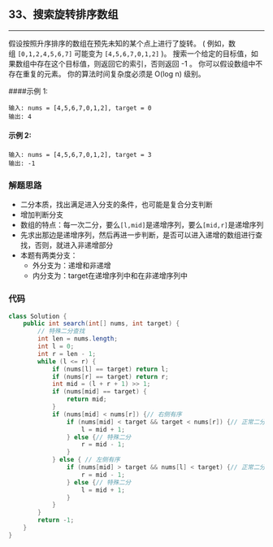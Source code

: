 ## 33、搜索旋转排序数组
---

假设按照升序排序的数组在预先未知的某个点上进行了旋转。
( 例如，数组 `[0,1,2,4,5,6,7]` 可能变为 `[4,5,6,7,0,1,2]` )。
搜索一个给定的目标值，如果数组中存在这个目标值，则返回它的索引，否则返回 -1 。
你可以假设数组中不存在重复的元素。
你的算法时间复杂度必须是 O(log n) 级别。

####示例 1:
```
输入: nums = [4,5,6,7,0,1,2], target = 0
输出: 4
```
#### 示例 2:
```
输入: nums = [4,5,6,7,0,1,2], target = 3
输出: -1
```
<!-- 来源：力扣（LeetCode）
链接：https://leetcode-cn.com/problems/search-in-rotated-sorted-array
著作权归领扣网络所有。商业转载请联系官方授权，非商业转载请注明出处。 -->

### 解题思路
- 二分本质，找出满足进入分支的条件，也可能是复合分支判断
- 增加判断分支
- 数组的特点：每一次二分，要么`[l,mid]`是递增序列，要么`[mid,r]`是递增序列
- 先求出那边是递增序列，然后再进一步判断，是否可以进入递增的数组进行查找，否则，就进入非递增部分
- 本题有两类分支：
    - 外分支为：递增和非递增
    - 内分支为：target在递增序列中和在非递增序列中
### 代码
```java
class Solution {
    public int search(int[] nums, int target) {
        // 特殊二分查找
        int len = nums.length;
        int l = 0;
        int r = len - 1;
        while (l <= r) {
            if (nums[l] == target) return l;
            if (nums[r] == target) return r;
            int mid = (l + r + 1) >> 1;
            if (nums[mid] == target) {
                return mid;
            } 
            if (nums[mid] < nums[r]) {// 右侧有序
                if (nums[mid] < target && target < nums[r]) {// 正常二分
                    l = mid + 1;
                } else {// 特殊二分
                    r = mid - 1;
                }
            } else { // 左侧有序
                if (nums[mid] > target && nums[l] < target) {// 正常二分
                    r = mid - 1;
                } else {// 特殊二分
                    l = mid + 1;
                }
            }
        }
        return -1;
    }
}
```
